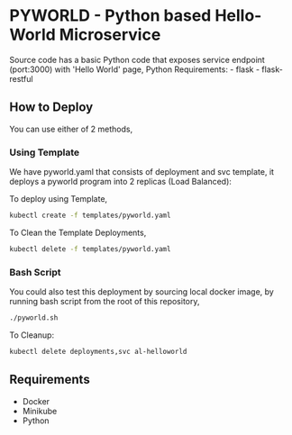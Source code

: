 # PYWORLD - Python based Hello-World Microservice

Source code has a basic Python code that exposes service endpoint (port:3000) with 'Hello World' page,
    Python Requirements:
        - flask
        - flask-restful

## How to Deploy

You can use either of 2 methods,

### Using Template

We have pyworld.yaml that consists of deployment and svc template, it deploys a pyworld program into 2 replicas (Load Balanced):

To deploy using Template,

```bash
kubectl create -f templates/pyworld.yaml
```

To Clean the Template Deployments,

```bash
kubectl delete -f templates/pyworld.yaml
```

### Bash Script

You could also test this deployment by sourcing local docker image, by running bash script from the root of this repository,

```bash
./pyworld.sh
```


To Cleanup:  
```bash
kubectl delete deployments,svc al-helloworld
```

## Requirements
- Docker
- Minikube
- Python

